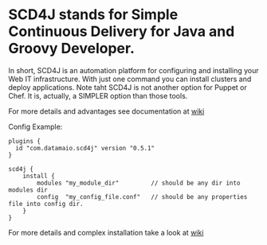 SCD4J stands for Simple Continuous Delivery for Java and Groovy Developer. 
=============

In short, SCD4J is an automation platform for configuring and installing your Web IT infrastructure. With just one command you can install clusters and deploy applications. Note taht SCD4J is not another option for Puppet or Chef. It is, actually, a SIMPLER option than those tools.

For more details and advantages see documentation at [wiki](https://github.com/scd4j/gradle-plugins/wiki )

Config Example:
```
plugins {
  id "com.datamaio.scd4j" version "0.5.1"
}

scd4j {
	install {
		modules "my_module_dir" 	    // should be any dir into modules dir
		config  "my_config_file.conf"	// should be any properties file into config dir.
	}
}
```

For more details and complex installation take a look at [wiki](https://github.com/scd4j/gradle-plugins/wiki/02.-Basics)

